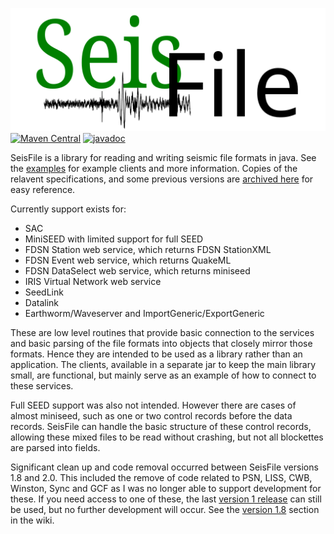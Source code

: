 ![Alt SeisFile](docs/seisfileLogo.svg)
[![Maven Central](https://img.shields.io/maven-central/v/edu.sc.seis/seisFile.svg?label=Maven%20Central)](https://search.maven.org/search?q=g:%22edu.sc.seis%22%20AND%20a:%22seisFile%22)
 [![javadoc](https://javadoc.io/badge2/edu.sc.seis/seisFile/javadoc.svg)](https://javadoc.io/doc/edu.sc.seis/seisFile)

SeisFile is a library for reading and writing seismic file formats in java.
See the [examples](https://crotwell.github.io/seisFile/seisFileIndex.html) for
example clients and more information. Copies of the relavent specifications, and
some previous versions are [archived here](https://crotwell.github.io/seisFile/specs)
for easy reference.

Currently support exists for:
  * SAC
  * MiniSEED with limited support for full SEED
  * FDSN Station web service, which returns FDSN StationXML
  * FDSN Event web service, which returns QuakeML
  * FDSN DataSelect web service, which returns miniseed
  * IRIS Virtual Network web service
  * SeedLink
  * Datalink
  * Earthworm/Waveserver and ImportGeneric/ExportGeneric

These are low level routines that provide basic connection to the services and basic parsing of the file formats into objects that closely mirror those formats. Hence they are intended to be used as a library rather than an application. The clients, available in a separate jar to keep the main library small, are functional, but mainly serve as an example of how to connect to these services.

Full SEED support was also not intended. However there are cases of almost miniseed, such as one or two control records before the data records. SeisFile can handle the basic structure of these control records, allowing these mixed files to be read without crashing, but not all blockettes are parsed into fields.

Significant clean up and code removal occurred between SeisFile versions 1.8 and 2.0. This included the remove of code related to PSN, LISS, CWB, Winston, Sync and GCF as I was no longer able to support development for these. If you need access to one of these, the last [version 1 release](https://search.maven.org/artifact/edu.sc.seis/seisFile/1.8.6/jar) can still be used, but no further development will occur. See the [version 1.8](https://github.com/crotwell/seisFile/wiki/Home_1_8)
section in the wiki.
